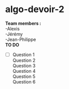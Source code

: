 # algo-devoir-2  
**Team members :**  
-Alexis  
-Jérémy  
-Jean-Philippe  
**TO DO**  
- [ ] Question 1  
Question 2  
Question 3  
Question 4  
Question 5  
Question 6  


